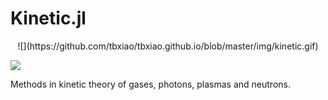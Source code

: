 # Kinetic.jl

<p align="center">
  ![](https://github.com/tbxiao/tbxiao.github.io/blob/master/img/kinetic.gif)
</p>

![](https://travis-ci.com/vavrines/Kinetic.jl.svg?branch=master)

Methods in kinetic theory of gases, photons, plasmas and neutrons.
